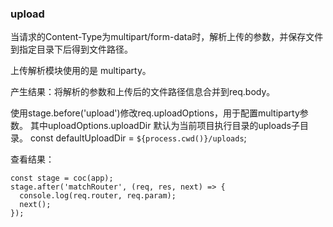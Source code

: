 ### upload

当请求的Content-Type为multipart/form-data时，解析上传的参数，并保存文件到指定目录下后得到文件路径。

上传解析模块使用的是 multiparty。

产生结果：将解析的参数和上传后的文件路径信息合并到req.body。

使用stage.before('upload')修改req.uploadOptions，用于配置multiparty参数。
其中uploadOptions.uploadDir 默认为当前项目执行目录的uploads子目录。
const defaultUploadDir = `${process.cwd()}/uploads`;


查看结果：
```
const stage = coc(app);
stage.after('matchRouter', (req, res, next) => {
  console.log(req.router, req.param);
  next();
});
```